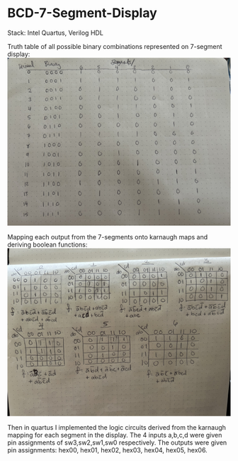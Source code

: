 # BCD-7-Segment-Display

Stack: Intel Quartus, Verilog HDL

Truth table of all possible binary combinations represented on 7-segment display:
![alt text](https://github.com/JNario31/BCD-7-Segment-Display/blob/main/IMG-1814.jpg)

Mapping each output from the 7-segments onto karnaugh maps and deriving boolean functions:
![alt text](https://github.com/JNario31/BCD-7-Segment-Display/blob/main/IMG-1815.jpg)

Then in quartus I implemented the logic circuits derived from the karnaugh mapping for each segment in the display.
The 4 inputs a,b,c,d were given pin assignments of sw3,sw2,sw1,sw0 respectively.
The outputs were given pin assignments: hex00, hex01, hex02, hex03, hex04, hex05, hex06.
